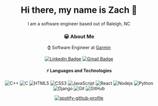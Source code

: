 <div align="center">
  <h1>Hi there, my name is Zach 👋</h1>

  <p>I am a software engineer based out of Raleigh, NC</p>

<h3>😀 About Me</h3>

<p>⌚ Software Engineer at <a href="https://www.garmin.com/en-US/">Garmin</a></p>

[![Linkedin Badge](https://img.shields.io/badge/-zhannum-blue?style=flat-square&logo=Linkedin&logoColor=white&link=https://www.linkedin.com/in/zhannum/)](https://www.linkedin.com/in/zhannum/)
[![Gmail Badge](https://img.shields.io/badge/-zacharyhannum@gmail.com-c14438?style=flat-square&logo=Gmail&logoColor=white&link=mailto:zacharyhannum@gmail.com)](mailto:zacharyhannum@gmail.com)

#### ⚡ Languages and Technologies
![C++](https://img.shields.io/badge/-C++-00599C?style=flat-square&logo=c)
![C](https://img.shields.io/badge/-C-00599C?style=flat-square&logo=c)
![HTML5](https://img.shields.io/badge/-HTML5-E34F26?style=flat-square&logo=html5&logoColor=white)
![CSS3](https://img.shields.io/badge/-CSS3-1572B6?style=flat-square&logo=css3)
![JavaScript](https://img.shields.io/badge/-JavaScript-black?style=flat-square&logo=javascript)
![React](https://img.shields.io/badge/-React-black?style=flat-square&logo=react)
![Nodejs](https://img.shields.io/badge/-Nodejs-black?style=flat-square&logo=Node.js)
![Python](https://img.shields.io/badge/-Python-black?style=flat-square&logo=Python)
![Django](https://img.shields.io/badge/-Django-black?style=flat-square&logo=Django)
![Git](https://img.shields.io/badge/-Git-black?style=flat-square&logo=git)
![GitHub](https://img.shields.io/badge/-GitHub-181717?style=flat-square&logo=github)

[![spotify-github-profile](https://spotify-github-profile.vercel.app/api/view?uid=zacharyhannum&cover_image=true&theme=default)](https://github.com/kittinan/spotify-github-profile)

<!--
**midnightprioriem/midnightprioriem** is a ✨ _special_ ✨ repository because its `README.md` (this file) appears on your GitHub profile.

Here are some ideas to get you started:

- 🔭 I’m currently working on ...
- 🌱 I’m currently learning ...
- 👯 I’m looking to collaborate on ...
- 🤔 I’m looking for help with ...
- 💬 Ask me about ...
- 📫 How to reach me: ...
- 😄 Pronouns: ...
- ⚡ Fun fact: ...
-->
